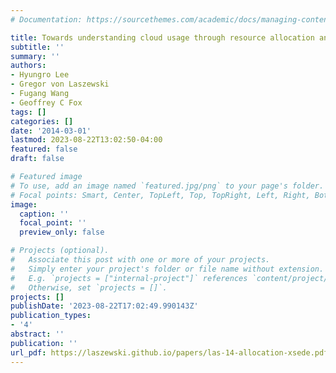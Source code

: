 ```yaml
---
# Documentation: https://sourcethemes.com/academic/docs/managing-content/

title: Towards understanding cloud usage through resource allocation analysis on xsede
subtitle: ''
summary: ''
authors:
- Hyungro Lee
- Gregor von Laszewski
- Fugang Wang
- Geoffrey C Fox
tags: []
categories: []
date: '2014-03-01'
lastmod: 2023-08-22T13:02:50-04:00
featured: false
draft: false

# Featured image
# To use, add an image named `featured.jpg/png` to your page's folder.
# Focal points: Smart, Center, TopLeft, Top, TopRight, Left, Right, BottomLeft, Bottom, BottomRight.
image:
  caption: ''
  focal_point: ''
  preview_only: false

# Projects (optional).
#   Associate this post with one or more of your projects.
#   Simply enter your project's folder or file name without extension.
#   E.g. `projects = ["internal-project"]` references `content/project/deep-learning/index.md`.
#   Otherwise, set `projects = []`.
projects: []
publishDate: '2023-08-22T17:02:49.990143Z'
publication_types:
- '4'
abstract: ''
publication: ''
url_pdf: https://laszewski.github.io/papers/las-14-allocation-xsede.pdf
---
```

